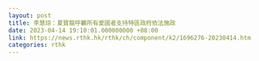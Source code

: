 ```yaml
---
layout: post
title: 李慧琼：夏寶龍呼籲所有愛國者支持特區政府依法施政
date: 2023-04-14 19:10:01.000000000 +08:00
link: https://news.rthk.hk/rthk/ch/component/k2/1696276-20230414.htm
categories: rthk
---
```



